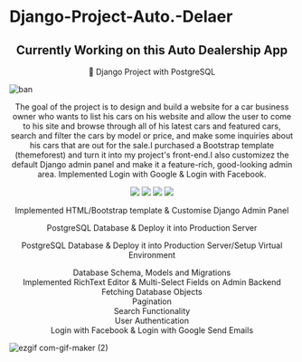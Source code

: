 # Django-Project-Auto.-Delaer

<h2 align="center">Currently Working on this Auto Dealership App</h2>
<p align="center"> 📌  Django Project with PostgreSQL  </p>

![ban](https://i.ibb.co/88rVgq7/autodealer.gif)
 
<p align="center">The goal of the project is to design and build a website for a car business owner who wants to list his cars on his website and allow the user to come to his site and browse through all of his latest cars and featured cars, search and filter the cars by model or price, and make some inquiries about his cars that are out for the sale.I purchased a Bootstrap template (themeforest) and turn it into  my project's front-end.I also  customizez the default Django admin panel and make it a feature-rich, good-looking admin area. Implemented Login with Google & Login with Facebook.</p>

<p align="center">
<img src="https://img.shields.io/badge/Python%20-%23F05033.svg?&style=for-the-badge&logo=python&logoColor=white"/>
<img src="https://img.shields.io/badge/github%20-%23121011.svg?&style=for-the-badge&logo=github&logoColor=white"/> 
<img src="https://img.shields.io/badge/git%20-%23F05033.svg?&style=for-the-badge&logo=git&logoColor=white"/>
  <img src="https://img.shields.io/badge/Django%20-%23323330.svg?&style=for-the-badge&logo=django&logoColor=white"/>
 
</p>

<p align="center">Implemented HTML/Bootstrap template & Customise Django Admin Panel</p>
<p align="center">PostgreSQL Database & Deploy it into Production Server</p>
<p align="center">PostgreSQL Database & Deploy it into Production Server/Setup Virtual Environment </p>
<p align="center">Database Schema, Models and Migrations <br>
Implemented RichText Editor & Multi-Select Fields on Admin Backend <br>
Fetching Database Objects<br>
Pagination<br>
Search Functionality<br>
User Authentication<br>
Login with Facebook & Login with Google
Send Emails </p>



![ezgif com-gif-maker (2)](https://user-images.githubusercontent.com/63836841/114633217-241b7380-9c8e-11eb-8703-f2272a40cb73.gif)
